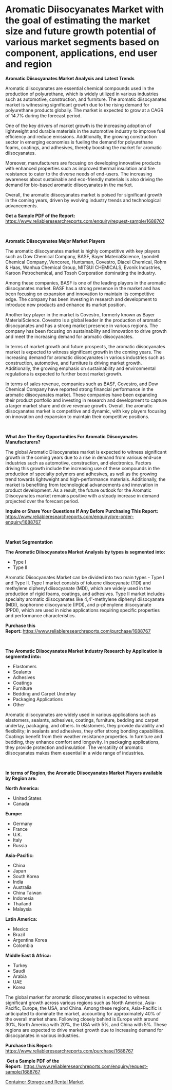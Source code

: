 <p><h1>Aromatic Diisocyanates Market with the goal of estimating the market size and future growth potential of various market segments based on component, applications, end user and region</h1></p><p><strong>Aromatic Diisocyanates Market Analysis and Latest Trends</strong></p>
<p><p>Aromatic diisocyanates are essential chemical compounds used in the production of polyurethane, which is widely utilized in various industries such as automotive, construction, and furniture. The aromatic diisocyanates market is witnessing significant growth due to the rising demand for polyurethane products globally. The market is expected to grow at a CAGR of 14.7% during the forecast period.</p><p>One of the key drivers of market growth is the increasing adoption of lightweight and durable materials in the automotive industry to improve fuel efficiency and reduce emissions. Additionally, the growing construction sector in emerging economies is fueling the demand for polyurethane foams, coatings, and adhesives, thereby boosting the market for aromatic diisocyanates.</p><p>Moreover, manufacturers are focusing on developing innovative products with enhanced properties such as improved thermal insulation and fire resistance to cater to the diverse needs of end-users. The increasing awareness about sustainable and eco-friendly materials is also driving the demand for bio-based aromatic diisocyanates in the market.</p><p>Overall, the aromatic diisocyanates market is poised for significant growth in the coming years, driven by evolving industry trends and technological advancements.</p></p>
<p><strong>Get a Sample PDF of the Report:&nbsp;</strong> <a href="https://www.reliableresearchreports.com/enquiry/request-sample/1688767">https://www.reliableresearchreports.com/enquiry/request-sample/1688767</a></p>
<p>&nbsp;</p>
<p><strong>Aromatic Diisocyanates Major Market Players</strong></p>
<p><p>The aromatic diisocyanates market is highly competitive with key players such as Dow Chemical Company, BASF, Bayer MaterialScience, Lyondell Chemical Company, Vencorex, Huntsman, Covestro, Diacel Chemical, Rohm & Haas, Wanhua Chemical Group, MITSUI CHEMICALS, Evonik Industries, Karoon Petrochemical, and Tosoh Corporation dominating the industry.</p><p>Among these companies, BASF is one of the leading players in the aromatic diisocyanates market. BASF has a strong presence in the market and has been focusing on expansion and innovation to maintain its competitive edge. The company has been investing in research and development to introduce new products and enhance its market position.</p><p>Another key player in the market is Covestro, formerly known as Bayer MaterialScience. Covestro is a global leader in the production of aromatic diisocyanates and has a strong market presence in various regions. The company has been focusing on sustainability and innovation to drive growth and meet the increasing demand for aromatic diisocyanates.</p><p>In terms of market growth and future prospects, the aromatic diisocyanates market is expected to witness significant growth in the coming years. The increasing demand for aromatic diisocyanates in various industries such as construction, automotive, and furniture is driving market growth. Additionally, the growing emphasis on sustainability and environmental regulations is expected to further boost market growth.</p><p>In terms of sales revenue, companies such as BASF, Covestro, and Dow Chemical Company have reported strong financial performance in the aromatic diisocyanates market. These companies have been expanding their product portfolio and investing in research and development to capture a larger market share and drive revenue growth. Overall, the aromatic diisocyanates market is competitive and dynamic, with key players focusing on innovation and expansion to maintain their competitive positions.</p></p>
<p>&nbsp;</p>
<p><strong>What Are The Key Opportunities For Aromatic Diisocyanates Manufacturers?</strong></p>
<p><p>The global Aromatic Diisocyanates market is expected to witness significant growth in the coming years due to a rise in demand from various end-use industries such as automotive, construction, and electronics. Factors driving this growth include the increasing use of these compounds in the production of specialty polymers and adhesives, as well as the growing trend towards lightweight and high-performance materials. Additionally, the market is benefiting from technological advancements and innovation in product development. As a result, the future outlook for the Aromatic Diisocyanates market remains positive with a steady increase in demand projected over the forecast period.</p></p>
<p><strong>Inquire or Share Your Questions If Any Before Purchasing This Report:</strong> <a href="https://www.reliableresearchreports.com/enquiry/pre-order-enquiry/1688767">https://www.reliableresearchreports.com/enquiry/pre-order-enquiry/1688767</a></p>
<p>&nbsp;</p>
<p><strong>Market Segmentation</strong></p>
<p><strong>The Aromatic Diisocyanates Market Analysis by types is segmented into:</strong></p>
<p><ul><li>Type I</li><li>Type II</li></ul></p>
<p><p>Aromatic Diisocyanates Market can be divided into two main types - Type I and Type II. Type I market consists of toluene diisocyanate (TDI) and methylene diphenyl diisocyanate (MDI), which are widely used in the production of rigid foams, coatings, and adhesives. Type II market includes specialty aromatic diisocyanates like 4,4'-methylene diphenyl diisocyanate (MDI), isophorone diisocyanate (IPDI), and p-phenylene diisocyanate (PPDI), which are used in niche applications requiring specific properties and performance characteristics.</p></p>
<p><strong>Purchase this Report:&nbsp;</strong><a href="https://www.reliableresearchreports.com/purchase/1688767">https://www.reliableresearchreports.com/purchase/1688767</a></p>
<p>&nbsp;</p>
<p><strong>The Aromatic Diisocyanates Market Industry Research by Application is segmented into:</strong></p>
<p><ul><li>Elastomers</li><li>Sealants</li><li>Adhesives</li><li>Coatings</li><li>Furniture</li><li>Bedding and Carpet Underlay</li><li>Packaging Applications</li><li>Other</li></ul></p>
<p><p>Aromatic diisocyanates are widely used in various applications such as elastomers, sealants, adhesives, coatings, furniture, bedding and carpet underlay, packaging, and others. In elastomers, they provide durability and flexibility; in sealants and adhesives, they offer strong bonding capabilities. Coatings benefit from their weather resistance properties. In furniture and bedding, they enhance comfort and longevity. In packaging applications, they provide protection and insulation. The versatility of aromatic diisocyanates makes them essential in a wide range of industries.</p></p>
<p>&nbsp;</p>
<p><strong>In terms of Region, the Aromatic Diisocyanates Market Players available by Region are:</strong></p>
<p>
    <p> <strong> North America: </strong>
        <ul>
            <li>United States</li>
            <li>Canada</li>
        </ul>
        </p> 
    <p> <strong> Europe: </strong>
        <ul>
            <li>Germany</li>
            <li>France</li>
            <li>U.K.</li>
            <li>Italy</li>
            <li>Russia</li>
        </ul>
        </p> 
    <p> <strong> Asia-Pacific: </strong>
        <ul>
            <li>China</li>
            <li>Japan</li>
            <li>South Korea</li>
            <li>India</li>
            <li>Australia</li>
            <li>China Taiwan</li>
            <li>Indonesia</li>
            <li>Thailand</li>
            <li>Malaysia</li>
        </ul>
        </p> 
    <p> <strong> Latin America: </strong>
        <ul>
            <li>Mexico</li>
            <li>Brazil</li>
            <li>Argentina Korea</li>
            <li>Colombia</li>
        </ul>
        </p> 
    <p> <strong> Middle East & Africa: </strong>
        <ul>
            <li>Turkey</li>
            <li>Saudi</li>
            <li>Arabia</li>
            <li>UAE</li>
            <li>Korea</li>
        </ul>
    </p>
    </p>
<p><p>The global market for aromatic diisocyanates is expected to witness significant growth across various regions such as North America, Asia-Pacific, Europe, the USA, and China. Among these regions, Asia-Pacific is anticipated to dominate the market, accounting for approximately 40% of the overall market share. Following closely behind is Europe with around 30%, North America with 20%, the USA with 5%, and China with 5%. These regions are expected to drive market growth due to increasing demand for diisocyanates in various industries.</p></p>
<p><strong>Purchase this Report: </strong><a href="https://www.reliableresearchreports.com/purchase/1688767">https://www.reliableresearchreports.com/purchase/1688767</a></p>
<p>&nbsp;<strong>Get a Sample PDF of the Report:&nbsp;&nbsp;</strong><a href="https://www.reliableresearchreports.com/enquiry/request-sample/1688767">https://www.reliableresearchreports.com/enquiry/request-sample/1688767</a></p>
<p><strong></strong></p>
<p><p><a href="https://issuu.com/reportprime-2/docs/container-storage-and-rental-market-size-2030.pptx">Container Storage and Rental Market</a></p></p>